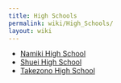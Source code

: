 ```yaml
---
title: High Schools
permalink: wiki/High_Schools/
layout: wiki
---
```


-   [Namiki High School](/wiki/Namiki_High_School "wikilink")
-   [Shuei High School](/wiki/Shuei_High_School "wikilink")
-   [Takezono High School](/wiki/Takezono_High_School "wikilink")

